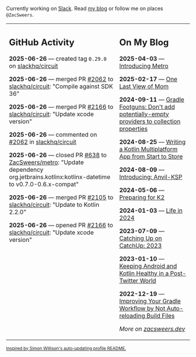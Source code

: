 Currently working on [Slack](https://slack.com/). Read [my blog](https://zacsweers.dev/) or follow me on places `@ZacSweers`.

<table><tr><td valign="top" width="60%">

## GitHub Activity
<!-- githubActivity starts -->
**2025-06-26** — created tag `0.29.0` on [slackhq/circuit](https://github.com/slackhq/circuit)

**2025-06-26** — merged PR [#2062](https://github.com/slackhq/circuit/pull/2062) to [slackhq/circuit](https://github.com/slackhq/circuit): "Compile against SDK 36"

**2025-06-26** — merged PR [#2166](https://github.com/slackhq/circuit/pull/2166) to [slackhq/circuit](https://github.com/slackhq/circuit): "Update xcode version"

**2025-06-26** — commented on [#2062](https://github.com/slackhq/circuit/pull/2062#issuecomment-3010559028) in [slackhq/circuit](https://github.com/slackhq/circuit)

**2025-06-26** — closed PR [#638](https://github.com/ZacSweers/metro/pull/638) to [ZacSweers/metro](https://github.com/ZacSweers/metro): "Update dependency org.jetbrains.kotlinx:kotlinx-datetime to v0.7.0-0.6.x-compat"

**2025-06-26** — merged PR [#2105](https://github.com/slackhq/circuit/pull/2105) to [slackhq/circuit](https://github.com/slackhq/circuit): "Update to Kotlin 2.2.0"

**2025-06-26** — opened PR [#2166](https://github.com/slackhq/circuit/pull/2166) to [slackhq/circuit](https://github.com/slackhq/circuit): "Update xcode version"
<!-- githubActivity ends -->
</td><td valign="top" width="40%">

## On My Blog
<!-- blog starts -->
**2025-04-03** — [Introducing Metro](https://www.zacsweers.dev/introducing-metro/)

**2025-02-17** — [One Last View of Mom](https://www.zacsweers.dev/one-last-view-of-mom/)

**2024-09-11** — [Gradle Footguns: Don't add potentially-empty providers to collection properties](https://www.zacsweers.dev/gradle-footgun-adding-empty-providers-to-collection-properties/)

**2024-08-25** — [Writing a Kotlin Multiplatform App from Start to Store](https://www.zacsweers.dev/writing-a-kotlin-multiplatform-app-from-start-to-store/)

**2024-08-09** — [Introducing: Anvil-KSP](https://www.zacsweers.dev/introducing-anvil-ksp/)

**2024-05-06** — [Preparing for K2](https://www.zacsweers.dev/preparing-for-k2/)

**2024-01-03** — [Life in 2024](https://www.zacsweers.dev/life-in-2024/)

**2023-07-09** — [Catching Up on CatchUp: 2023](https://www.zacsweers.dev/catching-up-on-catchup-2023/)

**2023-01-10** — [Keeping Android and Kotlin Healthy in a Post-Twitter World](https://www.zacsweers.dev/keeping-android-healthy/)

**2022-12-19** — [Improving Your Gradle Workflow by Not Auto-reloading Build Files](https://www.zacsweers.dev/improving-your-workflow-by-not-auto-reloading-build-files/)
<!-- blog ends -->
_More on [zacsweers.dev](https://zacsweers.dev/)_
</td></tr></table>

<sub><a href="https://simonwillison.net/2020/Jul/10/self-updating-profile-readme/">Inspired by Simon Willison's auto-updating profile README.</a></sub>